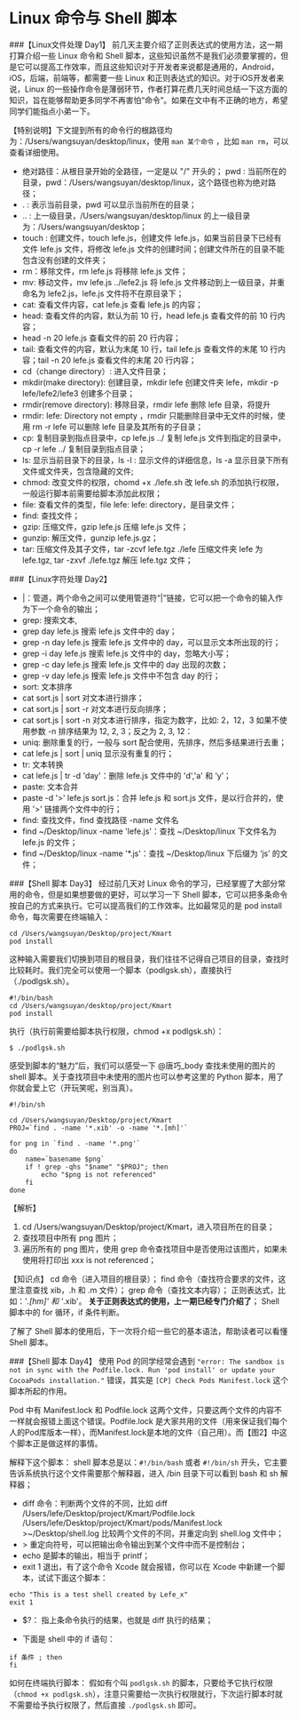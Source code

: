 # Linux 命令与 Shell 脚本

###【Linux文件处理 Day1】
前几天主要介绍了正则表达式的使用方法，这一期打算介绍一些 Linux 命令和 Shell 脚本，这些知识虽然不是我们必须要掌握的，但是它可以提高工作效率，而且这些知识对于开发者来说都是通用的，Android，iOS，后端，前端等，都需要一些 Linux 和正则表达式的知识。对于iOS开发者来说，Linux 的一些操作命令是薄弱环节，作者打算花费几天时间总结一下这方面的知识，旨在能够帮助更多同学不再害怕“命令”。如果在文中有不正确的地方，希望同学们能指点小弟一下。

【特别说明】下文提到所有的命令行的根路径均为：/Users/wangsuyan/desktop/linux，使用 `man 某个命令` ，比如 `man rm`，可以查看详细使用。

- 绝对路径：从根目录开始的全路径，一定是以 "/" 开头的；
pwd : 当前所在的目录，pwd：/Users/wangsuyan/desktop/linux，这个路径也称为绝对路径；
- . : 表示当前目录，pwd 可以显示当前所在的目录；
- .. : 上一级目录，/Users/wangsuyan/desktop/linux 的上一级目录为：/Users/wangsuyan/desktop；
- touch : 创建文件，touch lefe.js，创建文件 lefe.js，如果当前目录下已经有文件 lefe.js 文件，将修改 lefe.js 文件的创建时间；创建文件所在的目录不能包含没有创建的文件夹；
- rm：移除文件，rm lefe.js 将移除 lefe.js 文件；
- mv: 移动文件，mv lefe.js ../lefe2.js 将 lefe.js 文件移动到上一级目录，并重命名为 lefe2.js，lefe.js 文件将不在原目录下；
- cat: 查看文件内容，cat lefe.js 查看 lefe.js 的内容；
- head: 查看文件的内容，默认为前 10 行，head lefe.js 查看文件的前 10 行内容；
- head -n 20 lefe.js 查看文件的前 20 行内容；
- tail: 查看文件的内容，默认为末尾 10 行，tail lefe.js 查看文件的末尾 10 行内容；tail -n 20 lefe.js 查看文件的末尾 20 行内容；
- cd（change directory）: 进入文件目录；
- mkdir(make directory): 创建目录，mkdir lefe 创建文件夹 lefe，mkdir -p lefe/lefe2/lefe3 创建多个目录；
- rmdir(remove directory): 移除目录，rmdir lefe 删除 lefe 目录，将提升 
- rmdir: lefe: Directory not empty ，rmdir 只能删除目录中无文件的时候，使用 rm -r lefe 可以删除 lefe 目录及其所有的子目录；
- cp: 复制目录到指点目录中，cp lefe.js ../ 复制 lefe.js 文件到指定的目录中，cp -r lefe ../ 复制目录到指点目录；
- ls: 显示当前目录下的目录，ls -l : 显示文件的详细信息，ls -a 显示目录下所有文件或文件夹，包含隐藏的文件;
- chmod: 改变文件的权限，chomd +x ./lefe.sh 改 lefe.sh 的添加执行权限，一般运行脚本前需要给脚本添加此权限；
- file: 查看文件的类型，file lefe: lefe: directory，是目录文件；
- find: 查找文件；
- gzip: 压缩文件，gzip lefe.js 压缩 lefe.js 文件；
- gunzip: 解压文件，gunzip lefe.js.gz；
- tar: 压缩文件及其子文件，tar -zcvf lefe.tgz ./lefe 压缩文件夹 lefe 为 lefe.tgz, tar -zxvf ./lefe.tgz 解压 lefe.tgz 文件；

###【Linux字符处理 Day2】
- |：管道，两个命令之间可以使用管道符“|”链接，它可以把一个命令的输入作为下一个命令的输出；
- grep: 搜索文本,
- grep day lefe.js 搜索 lefe.js 文件中的 day；
- grep -n day lefe.js 搜索 lefe.js 文件中的 day，可以显示文本所出现的行；
- grep -i day lefe.js 搜索 lefe.js 文件中的 day，忽略大小写；
- grep -c day lefe.js 搜索 lefe.js 文件中的 day 出现的次数；
- grep -v day lefe.js 搜索 lefe.js 文件中不包含 day 的行；
- sort: 文本排序
- cat sort.js | sort 对文本进行排序；
- cat sort.js | sort -r 对文本进行反向排序；
- cat sort.js | sort -n 对文本进行排序，指定为数字，比如: 2，12，3 如果不使用参数 -n 排序结果为 12, 2, 3；反之为 2, 3, 12：
- uniq: 删除重复的行，一般与 sort 配合使用，先排序，然后多结果进行去重；
- cat lefe.js | sort | uniq 显示没有重复的行；
- tr: 文本转换
- cat lefe.js | tr -d 'day'：删除 lefe.js 文件中的 'd','a' 和 ‘y’；
- paste: 文本合并
- paste -d '>' lefe.js sort.js：合并 lefe.js 和 sort.js 文件，是以行合并的，使用 '>' 链接两个文件中的行；
- find: 查找文件，find 查找路径 -name 文件名
- find ~/Desktop/linux -name 'lefe.js'：查找 ~/Desktop/linux 下文件名为 lefe.js 的文件；
- find ~/Desktop/linux -name '*.js'：查找 ~/Desktop/linux 下后缀为 ‘js’ 的文件；

###【Shell 脚本 Day3】
经过前几天对 Linux 命令的学习，已经掌握了大部分常用的命令，但是如果想要做的更好，可以学习一下 Shell 脚本，它可以把多条命令按自己的方式来执行。它可以提高我们的工作效率。比如最常见的是 pod install 命令，每次需要在终端输入：

```
cd /Users/wangsuyan/Desktop/project/Kmart
pod install
```
这种输入需要我们切换到项目的根目录，我们往往不记得自己项目的目录，查找时比较耗时。我们完全可以使用一个脚本（podlgsk.sh），直接执行（./podlgsk.sh）。

```
#!/bin/bash
cd /Users/wangsuyan/desktop/project/Kmart
pod install
```

执行（执行前需要给脚本执行权限，chmod +x podlgsk.sh）：

```
$ ./podlgsk.sh
```
感受到脚本的“魅力”后，我们可以感受一下 @唐巧_body 查找未使用的图片的 shell 脚本。关于查找项目中未使用的图片也可以参考这里的 Python 脚本，用了你就会爱上它（开玩笑呢，别当真）。

```
#!/bin/sh

cd /Users/wangsuyan/Desktop/project/Kmart
PROJ=`find . -name '*.xib' -o -name '*.[mh]'`

for png in `find . -name '*.png'`
do
    name=`basename $png`
    if ! grep -qhs "$name" "$PROJ"; then
        echo "$png is not referenced"
    fi
done
```
【解析】
1. cd /Users/wangsuyan/Desktop/project/Kmart，进入项目所在的目录；
2. 查找项目中所有 png 图片；
3. 遍历所有的 png 图片，使用 grep 命令查找项目中是否使用过该图片，如果未使用将打印出 xxx is not referenced；


【知识点】
cd 命令（进入项目的根目录）；
find 命令（查找符合要求的文件，这里注意查找 xib，.h 和 .m 文件）；
grep 命令（查找文本内容）；
正则表达式，比如：'*.[hm]' 和 '*.xib'。 **关于正则表达式的使用，上一期已经专门介绍了**；
Shell 脚本中的 for 循环，if 条件判断。

了解了 Shell 脚本的使用后，下一次将介绍一些它的基本语法，帮助读者可以看懂 Shell 脚本。

###【Shell 脚本 Day4】
使用 Pod 的同学经常会遇到 `"error: The sandbox is not in sync with the Podfile.lock. Run 'pod install' or update your CocoaPods installation."` 错误，其实是 `[CP] Check Pods Manifest.lock` 这个脚本所起的作用。

Pod 中有 Manifest.lock 和 Podfile.lock 这两个文件，只要这两个文件的内容不一样就会报错上面这个错误。Podfile.lock 是大家共用的文件（用来保证我们每个人的Pod库版本一样），而Manifest.lock是本地的文件（自己用）。而【图2】中这个脚本正是做这样的事情。

解释下这个脚本：
shell 脚本总是以：`#!/bin/bash` 或者 `#!/bin/sh` 开头，它主要告诉系统执行这个文件需要那个解释器，进入 /bin 目录下可以看到 bash 和 sh 解释器；

- diff 命令：判断两个文件的不同，比如 diff /Users/lefe/Desktop/project/Kmart/Podfile.lock /Users/lefe/Desktop/project/Kmart/pods/Manifest.lock >~/Desktop/shell.log 比较两个文件的不同，并重定向到 shell.log 文件中；
- \> 重定向符号，可以把输出命令输出到某个文件中而不是控制台；
- echo 是脚本的输出，相当于 printf；
- exit 1 退出，有了这个命令 Xcode 就会报错，你可以在 Xcode 中新建一个脚本，试试下面这个脚本：

```
echo "This is a test shell created by Lefe_x"
exit 1
```
- $?： 指上条命令执行的结果，也就是 diff 执行的结果；

- 下面是 shell 中的 if 语句：
```
if 条件 ; then
fi
```

如何在终端执行脚本：
假如有个叫 `podlgsk.sh` 的脚本，只要给予它执行权限（`chmod +x podlgsk.sh`），注意只需要给一次执行权限就行，下次运行脚本时就不需要给予执行权限了，然后直接 `./podlgsk.sh` 即可。